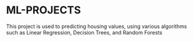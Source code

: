 # ML-PROJECTS
This project is used to predicting housing values, using various algorithms such  as Linear Regression, Decision Trees, and Random Forests 
